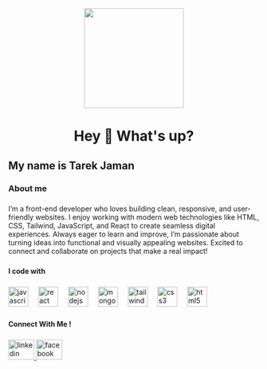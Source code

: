 <div align="center">
  <img height="200" src="https://media.licdn.com/dms/image/v2/D4D16AQFnHuJLonrYPg/profile-displaybackgroundimage-shrink_350_1400/profile-displaybackgroundimage-shrink_350_1400/0/1738532962498?e=1747267200&v=beta&t=Mb0soVFdy1VLJ_MT-vNLXd9Vr1CBCs7wzdwB7TJTEEk"  />
</div>

###

<h1 align="center">Hey 👋 What's up?</h1>

###

<h2 align="left">My name is Tarek Jaman</h2>

###

<h3 align="left">About me</h3>

###

<p align="left">I’m a front-end developer who loves building clean, responsive, and user-friendly websites. I enjoy working with modern web technologies like HTML, CSS, Tailwind, JavaScript, and React to create seamless digital experiences. Always eager to learn and improve, I’m passionate about turning ideas into functional and visually appealing websites. Excited to connect and collaborate on projects that make a real impact!</p>

###

<h4 align="left">I code with</h4>

###

<div align="left">
  <img src="https://cdn.jsdelivr.net/gh/devicons/devicon/icons/javascript/javascript-original.svg" height="40" alt="javascript logo"  />
  <img width="12" />
  <img src="https://cdn.jsdelivr.net/gh/devicons/devicon/icons/react/react-original.svg" height="40" alt="react logo"  />
  <img width="12" />
  <img src="https://cdn.jsdelivr.net/gh/devicons/devicon/icons/nodejs/nodejs-original.svg" height="40" alt="nodejs logo"  />
  <img width="12" />
  <img src="https://cdn.jsdelivr.net/gh/devicons/devicon/icons/mongodb/mongodb-original.svg" height="40" alt="mongodb logo"  />
  <img width="12" />
  <img src="https://cdn.jsdelivr.net/gh/devicons/devicon/icons/tailwindcss/tailwindcss-original-wordmark.svg" height="40" alt="tailwindcss logo"  />
  <img width="12" />
  <img src="https://cdn.jsdelivr.net/gh/devicons/devicon/icons/css3/css3-original.svg" height="40" alt="css3 logo"  />
  <img width="12" />
  <img src="https://cdn.jsdelivr.net/gh/devicons/devicon/icons/html5/html5-original.svg" height="40" alt="html5 logo"  />
</div>

###

<h4 align="left">Connect With Me !</h4>

###

<div align="left">
  <a href="https://www.linkedin.com/in/tarek-jaman/" target="_blank">
    <img src="https://raw.githubusercontent.com/maurodesouza/profile-readme-generator/master/src/assets/icons/social/linkedin/default.svg" width="52" height="40" alt="linkedin logo"  />
  </a>
  <img src="https://raw.githubusercontent.com/maurodesouza/profile-readme-generator/master/src/assets/icons/social/facebook/default.svg" width="52" height="40" alt="facebook logo"  />
</div>

###
